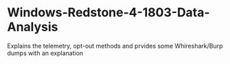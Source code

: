 # Windows-Redstone-4-1803-Data-Analysis
Explains the telemetry, opt-out methods and prvides some Whireshark/Burp dumps with an explanation
